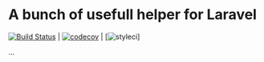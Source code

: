 # A bunch of usefull helper for Laravel

[![Build Status](https://travis-ci.org/spresnac/laravel-helper-bunch.svg?branch=master)](https://travis-ci.org/spresnac/laravel-helper-bunch)  |  [![codecov](https://codecov.io/gh/spresnac/laravel-helper-bunch/branch/master/graph/badge.svg)](https://codecov.io/gh/spresnac/laravel-helper-bunch)  |  [![styleci](https://github.styleci.io/repos/7548986/shield)]


            
...
